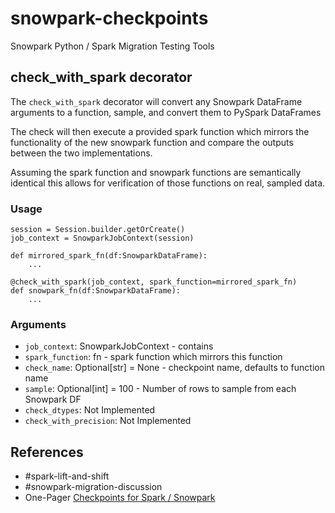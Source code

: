 # snowpark-checkpoints
Snowpark Python / Spark Migration Testing Tools

## check_with_spark decorator
The `check_with_spark` decorator will convert any Snowpark DataFrame
arguments to a function, sample, and convert them to PySpark DataFrames

The check will then execute a provided spark function which mirrors the
functionality of the new snowpark function and compare the outputs
between the two implementations.

Assuming the spark function and snowpark functions are semantically
identical this allows for verification of those functions on real,
sampled data.

### Usage
```
session = Session.builder.getOrCreate()
job_context = SnowparkJobContext(session)

def mirrored_spark_fn(df:SnowparkDataFrame):
    ...

@check_with_spark(job_context, spark_function=mirrored_spark_fn)
def snowpark_fn(df:SnowparkDataFrame):
    ...
```
### Arguments
 * `job_context`: SnowparkJobContext - contains 
 * `spark_function`: fn - spark function which mirrors this function
 * `check_name`: Optional[str] = None - checkpoint name, defaults to function name
 * `sample`: Optional[int] = 100 - Number of rows to sample from each Snowpark DF
 * `check_dtypes`: Not Implemented
 * `check_with_precision`: Not Implemented

## References
* #spark-lift-and-shift
* #snowpark-migration-discussion
* One-Pager [Checkpoints for Spark / Snowpark](https://docs.google.com/document/d/1obeiwm2qjIA2CCCjP_2U4gaZ6wXe0NkJoLIyMFAhnOM/edit)